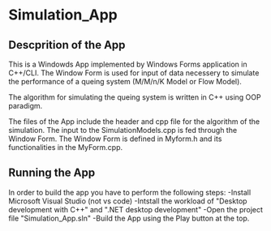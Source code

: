 # Simulation_App

## Descprition of the App
This is a Windowds App implemented by Windows Forms application in C++/CLI. The Window Form is used for input of data necessery to simulate the performance of a queing system (M/M/n/K Model or Flow Model).

The algorithm for simulating the queing system is written in C++ using OOP paradigm.

The files of the App include the header and cpp file for the algorithm of the simulation. The input to the SimulationModels.cpp is fed through the Window Form.
The Window Form is defined in Myform.h and its functionalities in the MyForm.cpp.

## Running the App

In order to build the app you have to perform the following steps:
-Install Microsoft Visual Studio (not vs code)
-Intstall the workload of "Desktop development with C++" and ".NET desktop development"
-Open the project file "Simulation_App.sln"
-Build the App using the Play button at the top.
